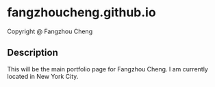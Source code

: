 # fangzhoucheng.github.io

 Copyright @ Fangzhou Cheng


## Description

This will be the main portfolio page for Fangzhou Cheng. I am currently located in New York City.
